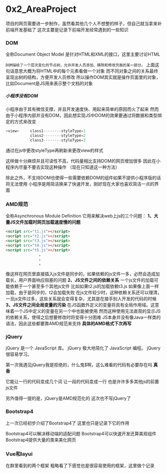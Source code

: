 # 0x2_AreaProject
项目的网页需要进一步制作，虽然看其他几个人不想整的样子，但自己就当拿来补前端开发基础了
这次主要是记录下前端开发经常遇到的一些知识
### DOM
全称Document Object Model
是针对HTML和XML的接口，这里主要讨论HTML

`DOM描绘了一个层次变化的节点树，允许开发人员添加、移除和修改页面的某一部分。`
上面这句话意思大概为将HTML中的每个元素看做一个对象
而不同对象之间的关系最终呈现出树的结构，方便开发人员修改
所以操作DOM其实就是操作页面里的对象，比如Document是JS用来表示整个文档的对象
##### 小程序没有DOM
小程序由于其有微信支撑，并且开发速度快、用起来简单的原因而火了起来
然而由于小程序内部并没有DOM，因此想实现JS中DOM的效果要通过将数据和类型绑定的方式来改变
```javascript
<view>     class1--------styleType=1
           class2--------styleType=2
           class3--------styleType=3
```
通过在js中更改styleType再刷新来更改view的样式

这样做十分麻烦并且可读性不高，代码量相比支持DOM的网页增加很多
因此在小程序内尽量不要去实现这种操作
（现在只知道这一种方法）

除此之外，不支持DOM也使得一些需要依赖DOM的组件如果不提供小程序版的话将无法使用
小程序是用简洁换来了快速开发，刚好现在大家也喜欢简洁一点的界面
### AMD规范
全称Asynchronous Module Definition
它用来解决web上js的三个问题：
**1、大量JS文件加载时网页加载速度慢的问题**
```html
<script src="t1.js"></script>
<script src="t2.js"></script>
<script src="t3.js"></script>
<script src="t4.js"></script>
<script src="t5.js"></script>
               。
               。
               。
```
像这样在网页里直接插入js文件是同步的，如果依赖的js文件一多，必然会造成加载长，用户界面响应阻塞的问题
**2、JS文件之间的依赖关系**
一个js文件的加载可能依赖于一个甚至多个其他js文件
比如如果t2.js的加载依赖t3.js
如果像上面一样加载，由于是同步的，t2会加载失败
在js文件较少时，这种依赖关系还可以理清，一旦js文件过多，这些关系就会变得复杂，尤其是在接手别人开发的代码的时候
**3、JS文件之间全局变量的污染**
在JS函数外定义的变量将具有全局作用域。这意味着一个JS中定义的变量在另一个中也能被使用
然而这种使用无法直观的显示JS的依赖关系，使得之后想要修改时将变得十分困难
JS本身并没有像Java一样类的语法，因此这些都要靠AMD规范来支持
**具体的AMD格式下次再写**
### jQuery
jQuery 是一个 JavaScript 库。
jQuery 极大地简化了 JavaScript 编程。
jQuery 很容易学习。

第一次我遇见jQuery我是拒绝的，什么鬼$啊，这么难看的代码有必要存在吗
**真香**

它能让一行的代码变成几个词
让一段的代码变成一行
也是许许多多其他js的前置js文件

另外值得一提的是，jQuery是AMD规范化的
这次也不写jQuery了

### Bootstrap4  
上一次已经初步介绍了Bootstrap4了
这里也只是记录下它的作用

Bootstrap4可以解决移动端的适配问题
Bootstrap4可以快速开发还算美观组件
Bootstrap4提供大量的类来美化网页
### Vue和layui
在群里看到的两个框架
粗略看了下感觉也是很容易使用的框架，这里做个记录